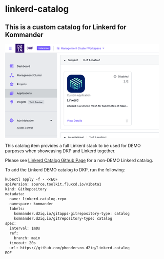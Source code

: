 # linkerd-catalog
## This is a custom catalog for Linkerd for Kommander

![Linkerd DEMO Catalog](./image.png)

This catalog item provides a full Linkerd stack to be used for DEMO purposes when showcasing DKP and Linkerd together.

Please see [Linkerd Catalog Github Page](https://github.com/phenderson-d2iq/linkerd-catalog) for a non-DEMO Linkerd catalog.

To add the Linkerd DEMO catalog to DKP,  run the following:

```
kubectl apply -f - <<EOF
apiVersion: source.toolkit.fluxcd.io/v1beta1
kind: GitRepository
metadata:
  name: linkerd-catalog-repo
  namespace: kommander
  labels:
    kommander.d2iq.io/gitapps-gitrepository-type: catalog
    kommander.d2iq.io/gitrepository-type: catalog
spec:
  interval: 1m0s
  ref:
    branch: main
  timeout: 20s
  url: https://github.com/phenderson-d2iq/linkerd-catalog
EOF
```

